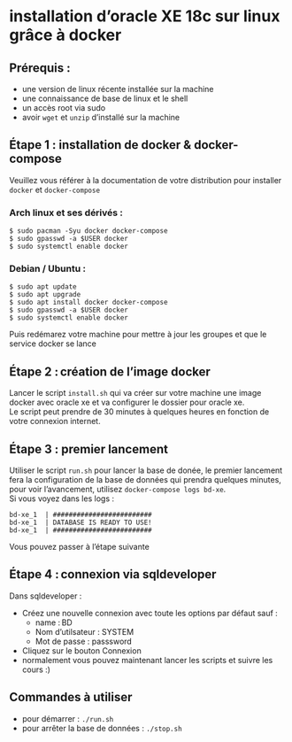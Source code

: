 # installation d’oracle XE 18c sur linux grâce à docker 

## Prérequis : 
- une version de linux récente installée sur la machine
- une connaissance de base de linux et le shell
- un accès root via sudo 
- avoir `wget` et `unzip` d’installé sur la machine

## Étape 1 : installation de docker & docker-compose
Veuillez vous référer à la documentation de votre distribution pour installer `docker` et `docker-compose`  
### Arch linux et ses dérivés : 
```
$ sudo pacman -Syu docker docker-compose
$ sudo gpasswd -a $USER docker
$ sudo systemctl enable docker
```
### Debian / Ubuntu : 
```
$ sudo apt update 
$ sudo apt upgrade
$ sudo apt install docker docker-compose
$ sudo gpasswd -a $USER docker
$ sudo systemctl enable docker
```
Puis redémarez votre machine pour mettre à jour les groupes et que le service docker se lance 

## Étape 2 : création de l’image docker 
Lancer le script `install.sh` qui va créer sur votre machine une image docker avec oracle xe et va configurer le dossier pour oracle xe.  
Le script peut prendre de 30 minutes à quelques heures en fonction de votre connexion internet.

## Étape 3 : premier lancement 
Utiliser le script `run.sh` pour lancer la base de donée, le premier lancement fera la configuration de la base de données qui prendra quelques minutes, pour voir l’avancement, utilisez `docker-compose logs bd-xe`.  
Si vous voyez dans les logs : 
```
bd-xe_1  | #########################
bd-xe_1  | DATABASE IS READY TO USE!
bd-xe_1  | #########################
```
Vous pouvez passer à l’étape suivante 


## Étape 4 : connexion via sqldeveloper 
Dans sqldeveloper : 
- Créez une nouvelle connexion avec toute les options par défaut sauf : 
    - name : BD
    - Nom d’utilsateur : SYSTEM
    - Mot de passe : passsword 
- Cliquez sur le bouton Connexion
- normalement vous pouvez maintenant lancer les scripts et suivre les cours :)

## Commandes à utiliser
- pour démarrer : `./run.sh`
- pour arrêter la base de données : `./stop.sh`